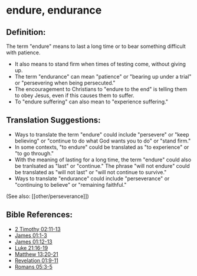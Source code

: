 # endure, endurance #

## Definition: ##

The term "endure" means to last a long time or to bear something difficult with patience.

* It also means to stand firm when times of testing come, without giving up.
* The term "endurance" can mean "patience" or "bearing up under a trial" or "persevering when being persecuted."
* The encouragement to Christians to "endure to the end" is telling them to obey Jesus, even if this causes them to suffer.
* To "endure suffering" can also mean to "experience suffering."

## Translation Suggestions: ##

* Ways to translate the term "endure" could include "persevere" or "keep believing" or "continue to do what God wants you to do" or "stand firm."
* In some contexts, "to endure" could be translated as "to experience" or "to go through."
* With the meaning of lasting for a long time, the term "endure" could also be tranlsated as "last" or "continue." The phrase "will not endure" could be translated as "will not last" or "will not continue to survive."
* Ways to translate "endurance" could include "perseverance" or "continuing to believe" or "remaining faithful."

(See also: [[other/perseverance]])

## Bible References: ##

* [2 Timothy 02:11-13](en/tn/2ti/help/02/11)
* [James 01:1-3](en/tn/jas/help/01/01)
* [James 01:12-13](en/tn/jas/help/01/12)
* [Luke 21:16-19](en/tn/luk/help/21/16)
* [Matthew 13:20-21](en/tn/mat/help/13/20)
* [Revelation 01:9-11](en/tn/rev/help/01/09)
* [Romans 05:3-5](en/tn/rom/help/05/03)